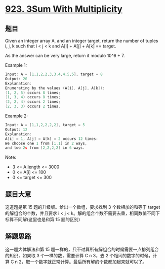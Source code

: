 # [923. 3Sum With Multiplicity](https://leetcode.com/problems/3sum-with-multiplicity/)

## 题目

Given an integer array A, and an integer target, return the number of tuples i, j, k  such that i < j < k and A[i] + A[j] + A[k] == target.

As the answer can be very large, return it modulo 10^9 + 7.


Example 1:

```c
Input: A = [1,1,2,2,3,3,4,4,5,5], target = 8
Output: 20
Explanation: 
Enumerating by the values (A[i], A[j], A[k]):
(1, 2, 5) occurs 8 times;
(1, 3, 4) occurs 8 times;
(2, 2, 4) occurs 2 times;
(2, 3, 3) occurs 2 times.
```


Example 2:

```c
Input: A = [1,1,2,2,2,2], target = 5
Output: 12
Explanation: 
A[i] = 1, A[j] = A[k] = 2 occurs 12 times:
We choose one 1 from [1,1] in 2 ways,
and two 2s from [2,2,2,2] in 6 ways.
```


Note:

- 3 <= A.length <= 3000
- 0 <= A[i] <= 100
- 0 <= target <= 300


## 题目大意

这道题是第 15 题的升级版。给出一个数组，要求找到 3 个数相加的和等于 target 的解组合的个数，并且要求  i < j < k。解的组合个数不需要去重，相同数值不同下标算不同解(这里也是和第 15 题的区别)

## 解题思路

这一题大体解法和第 15 题一样的，只不过算所有解组合的时候需要一点排列组合的知识，如果取 3 个一样的数，需要计算 C n 3，去 2 个相同的数字的时候，计算 C n 2，取一个数字就正常计算。最后所有解的个数都加起来就可以了。
